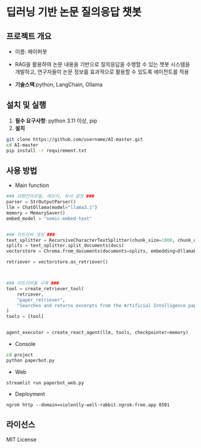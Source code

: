 # 딥러닝 기반 논문 질의응답 챗봇
## 프로젝트 개요
- 이름: 페이퍼봇

- RAG을 활용하여 논문 내용을 기반으로 질의응답을 수행할 수 있는 챗봇 시스템을 개발하고, 연구자들이 논문 정보를 효과적으로 활용할 수 있도록 에이전트를 적용

- **기술스택**:python, LangChain, Ollama

## 설치 및 실행
1. **필수 요구사항**: python 3.11 이상, pip
2. **설치**
```bash
git clone https://github.com/username/AI-master.git
cd AI-master
pip install -r requirement.txt
```

## 사용 방법
- Main function
```python
### 대형언어모델, 메모리, 파서 설정 ###
parser = StrOutputParser()
llm = ChatOllama(model="llama3.1")
memory = MemorySaver()
embed_model = "nomic-embed-text"


### 리트리버 생성 ###
text_splitter = RecursiveCharacterTextSplitter(chunk_size=1000, chunk_overlap=200)
splits = text_splitter.split_documents(docs)
vectorstore = Chroma.from_documents(documents=splits, embedding=OllamaEmbeddings(model=embed_model))

retriever = vectorstore.as_retriever()



### 리트리버툴 구축 ###
tool = create_retriever_tool(
    retriever,
    "paper_retriever",
    "Searches and returns excerpts from the Artificial Intelligence paper.",
)
tools = [tool]


agent_executor = create_react_agent(llm, tools, checkpointer=memory)
```
- Console
```bash
cd project
python paperbot.py
```
- Web
```
streamlit run paperbot_web.py
```
- Deployment
```
ngrok http --domain=violently-well-rabbit.ngrok-free.app 8501
```
## 라이선스
MIT License